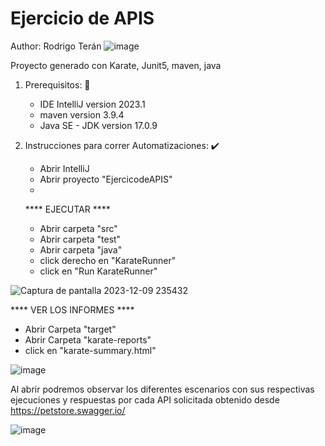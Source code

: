# Ejercicio de APIS 
Author: Rodrigo Terán
![image](https://github.com/ttbr101081/Ejercicio3deAPIS/assets/79415192/b5df92f3-88a4-47c8-918c-785b65c6a657)


Proyecto generado con Karate, Junit5, maven, java 

1. Prerequisitos: 📃
   -  IDE IntelliJ version 2023.1 
   -  maven version 3.9.4
   -  Java SE - JDK version 17.0.9

2. Instrucciones para correr Automatizaciones: ✔️
   - Abrir IntelliJ
   - Abrir proyecto "EjercicodeAPIS"
   - 
  
   **** EJECUTAR ****

   - Abrir carpeta "src" 
   - Abrir carpeta "test"
   - Abrir carpeta "java"
   
   
   * click derecho en "KarateRunner"
   * click en "Run KarateRunner"
    
![Captura de pantalla 2023-12-09 235432](https://github.com/ttbr101081/EjerciciodeAPIS/assets/79415192/c5626199-01e5-4791-ae83-6bdea6d51dc5)

**** VER LOS INFORMES ****
* Abrir Carpeta "target"
* Abrir Carpeta "karate-reports"
* click en "karate-summary.html"

![image](https://github.com/ttbr101081/EjerciciodeAPIS/assets/79415192/ae863be3-aefe-406f-9ea0-8b7e74409065)


Al abrir podremos observar los diferentes escenarios con sus respectivas ejecuciones y respuestas por cada API solicitada obtenido desde https://petstore.swagger.io/ 

![image](https://github.com/ttbr101081/EjerciciodeAPIS/assets/79415192/f146d4e6-8fef-4cdd-abb3-086062e950e1)

